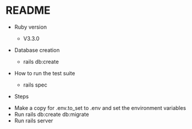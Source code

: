 # README

* Ruby version
  - V3.3.0

* Database creation
  - rails db:create

* How to run the test suite
  - rails spec

* Steps
- Make a copy for .env.to_set to .env and set the environment variables
- Run rails db:create db:migrate
- Run rails server
